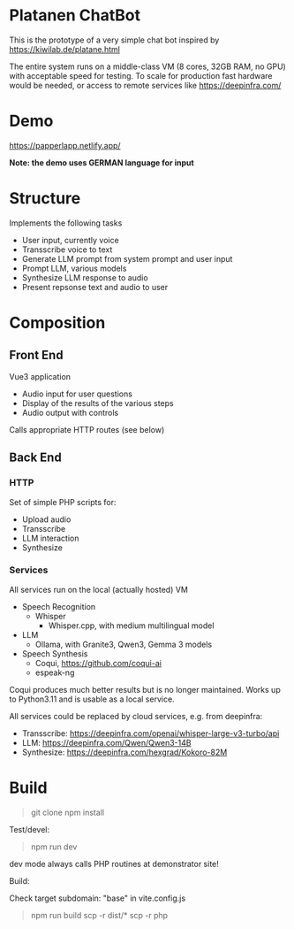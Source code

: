 # Platanen ChatBot

This is the prototype of a very simple chat bot inspired by https://kiwilab.de/platane.html 

The entire system runs on a middle-class VM (8 cores, 32GB RAM, no GPU) with acceptable speed for testing. To scale for production fast hardware would be needed, or access to remote services like https://deepinfra.com/

# Demo

https://papperlapp.netlify.app/

**Note: the demo uses GERMAN language for input**


# Structure
Implements the following tasks

 * User input, currently voice 
 * Transscribe voice to text
 * Generate LLM prompt from system prompt and user input
 * Prompt LLM, various models
 * Synthesize LLM response to audio
 * Present repsonse text and audio to user

# Composition

## Front End

Vue3 application

  * Audio input for user questions
  * Display of the results of the various steps
  * Audio output with controls

Calls appropriate HTTP routes (see below)

## Back End

### HTTP

Set of simple PHP scripts for:

 * Upload audio
 * Transscribe
 * LLM interaction
 * Synthesize

### Services

All services run on the local (actually hosted) VM

 * Speech Recognition
   * Whisper 
      * Whisper.cpp, with medium multilingual model
 * LLM
   * Ollama, with Granite3, Qwen3, Gemma 3 models
 * Speech Synthesis
   * Coqui, https://github.com/coqui-ai
   * espeak-ng

Coqui produces much better results but is no longer maintained. Works up to Python3.11 and is usable as a local service.

All services could be replaced by cloud services, e.g. from deepinfra:

  * Transscribe: https://deepinfra.com/openai/whisper-large-v3-turbo/api
  * LLM: https://deepinfra.com/Qwen/Qwen3-14B
  * Synthesize: https://deepinfra.com/hexgrad/Kokoro-82M



# Build

> git clone 
> npm install 

Test/devel:

> npm run dev

dev mode always calls PHP routines at demonstrator site!

Build: 

Check target subdomain: "base" in vite.config.js 

> npm run build
> scp -r dist/* <your host directory>
> scp -r php <your host directory>





